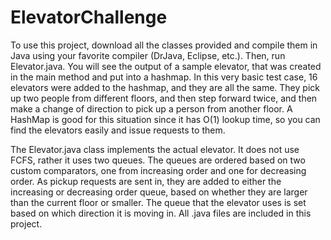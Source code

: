 # ElevatorChallenge

To use this project, download all the classes provided and compile them in Java using your favorite compiler (DrJava, Eclipse, etc.). Then, run Elevator.java. You will see the output of a sample elevator, that was created in the main method and put into a hashmap. In this very basic test case, 16 elevators were added to the hashmap, and they are all the same. They pick up two people from different floors, and then step forward twice, and then make a change of direction to pick up a person from another floor. A HashMap is good for this situation since it has O(1) lookup time, so you can find the elevators easily and issue requests to them. 

The Elevator.java class implements the actual elevator. It does not use FCFS, rather it uses two queues. The queues are ordered based on two custom comparators, one from increasing order and one for decreasing order. As pickup requests are sent in, they are added to either the increasing or decreasing order queue, based on whether they are larger than the current floor or smaller. The queue that the elevator uses is set based on which direction it is moving in. All .java files are included in this project. 
